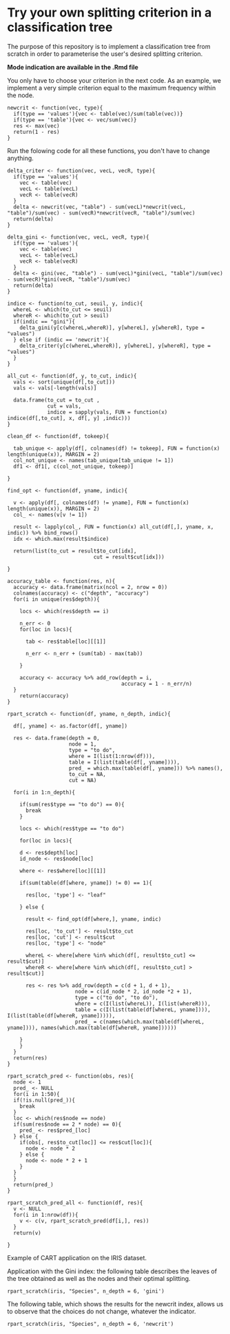 # Try your own splitting criterion in a classification tree

The purpose of this repository is to implement a classification tree from scratch in order to parameterise the user's desired splitting criterion.

**Mode indication are available in the .Rmd file**

You only have to choose your criterion in the next code. As an example, we implement a very simple criterion equal to the maximum frequency within the node.

```{r}
newcrit <- function(vec, type){
  if(type == 'values'){vec <- table(vec)/sum(table(vec))}
  if(type == 'table'){vec <- vec/sum(vec)}
  res <- max(vec)
  return(1 - res)
}
```

Run the folowing code for all these functions, you don't have to change anything. 

```{r}
delta_criter <- function(vec, vecL, vecR, type){
  if(type == 'values'){
    vec <- table(vec)
    vecL <- table(vecL)
    vecR <- table(vecR)
  }
  delta <- newcrit(vec, "table") - sum(vecL)*newcrit(vecL, "table")/sum(vec) - sum(vecR)*newcrit(vecR, "table")/sum(vec)
  return(delta)
}

delta_gini <- function(vec, vecL, vecR, type){
  if(type == 'values'){
    vec <- table(vec)
    vecL <- table(vecL)
    vecR <- table(vecR)
  }
  delta <- gini(vec, "table") - sum(vecL)*gini(vecL, "table")/sum(vec) - sum(vecR)*gini(vecR, "table")/sum(vec)
  return(delta)
}

indice <- function(to_cut, seuil, y, indic){
  whereL <- which(to_cut <= seuil)
  whereR <- which(to_cut > seuil)
  if(indic == "gini"){
    delta_gini(y[c(whereL,whereR)], y[whereL], y[whereR], type = "values")
  } else if (indic == 'newcrit'){
    delta_criter(y[c(whereL,whereR)], y[whereL], y[whereR], type = "values")
  }
}

all_cut <- function(df, y, to_cut, indic){
  vals <- sort(unique(df[,to_cut]))
  vals <- vals[-length(vals)]
  
  data.frame(to_cut = to_cut ,
             cut = vals,
             indice = sapply(vals, FUN = function(x) indice(df[,to_cut], x, df[, y] ,indic)))
}

clean_df <- function(df, tokeep){
  
  tab_unique <- apply(df[, colnames(df) != tokeep], FUN = function(x) length(unique(x)), MARGIN = 2) 
  col_not_unique <- names(tab_unique[tab_unique != 1])
  df1 <- df1[, c(col_not_unique, tokeep)]
  
}

find_opt <- function(df, yname, indic){
  
  v <- apply(df[, colnames(df) != yname], FUN = function(x) length(unique(x)), MARGIN = 2) 
  col_ <- names(v[v != 1])
  
  result <- lapply(col_, FUN = function(x) all_cut(df[,], yname, x, indic)) %>% bind_rows()
  idx <- which.max(result$indice)
  
  return(list(to_cut = result$to_cut[idx],
                            cut = result$cut[idx]))
  
}

accuracy_table <- function(res, n){
  accuracy <- data.frame(matrix(ncol = 2, nrow = 0))
  colnames(accuracy) <- c("depth", "accuracy")
  for(i in unique(res$depth)){
    
    locs <- which(res$depth == i)
    
    n_err <- 0
    for(loc in locs){
      
      tab <- res$table[loc][[1]]
      
      n_err <- n_err + (sum(tab) - max(tab))
      
    }
    
    accuracy <- accuracy %>% add_row(depth = i,
                                     accuracy = 1 - n_err/n)
  }
    return(accuracy)
}

rpart_scratch <- function(df, yname, n_depth, indic){

  df[, yname] <- as.factor(df[, yname])
  
  res <- data.frame(depth = 0,
                    node = 1,
                    type = "to do",
                    where = I(list(1:nrow(df))),
                    table = I(list(table(df[, yname]))),
                    pred_ = which.max(table(df[, yname])) %>% names(),
                    to_cut = NA,
                    cut = NA)
  
  for(i in 1:n_depth){
    
    if(sum(res$type == "to do") == 0){
      break
    }
    
    locs <- which(res$type == "to do")
    
    for(loc in locs){
    
    d <- res$depth[loc] 
    id_node <- res$node[loc] 
    
    where <- res$where[loc][[1]]
    
    if(sum(table(df[where, yname]) != 0) == 1){
      
      res[loc, 'type'] <- "leaf"
      
    } else {
    
      result <- find_opt(df[where,], yname, indic)
      
      res[loc, 'to_cut'] <- result$to_cut
      res[loc, 'cut'] <- result$cut
      res[loc, 'type'] <- "node"
      
      whereL <- where[where %in% which(df[, result$to_cut] <= result$cut)]
      whereR <- where[where %in% which(df[, result$to_cut] > result$cut)]
      
      res <- res %>% add_row(depth = c(d + 1, d + 1),
                      node = c(id_node * 2, id_node *2 + 1),
                      type = c("to do", "to do"),
                      where = c(I(list(whereL)), I(list(whereR))),
                      table = c(I(list(table(df[whereL, yname]))), I(list(table(df[whereR, yname])))),
                      pred_ = c(names(which.max(table(df[whereL, yname]))), names(which.max(table(df[whereR, yname])))))
    
    }
    }
  }
  return(res)
}

rpart_scratch_pred <- function(obs, res){
  node <- 1
  pred_ <- NULL
  for(i in 1:50){
  if(!is.null(pred_)){
    break
  }
  loc <- which(res$node == node)
  if(sum(res$node == 2 * node) == 0){
    pred_ <- res$pred_[loc]
  } else {
    if(obs[, res$to_cut[loc]] <= res$cut[loc]){
      node <- node * 2
    } else {
      node <- node * 2 + 1
    }
  }
  }
  return(pred_)
}

rpart_scratch_pred_all <- function(df, res){
  v <- NULL
  for(i in 1:nrow(df)){
    v <- c(v, rpart_scratch_pred(df[i,], res))
  } 
  return(v)
  
}
```

Example of CART application on the IRIS dataset. 

Application with the Gini index: the following table describes the leaves of the tree obtained as well as the nodes and their optimal splitting. 

```{r}
rpart_scratch(iris, "Species", n_depth = 6, 'gini')
```

The following table, which shows the results for the newcrit index, allows us to observe that the choices do not change, whatever the indicator.

```{r}
rpart_scratch(iris, "Species", n_depth = 6, 'newcrit')
```

